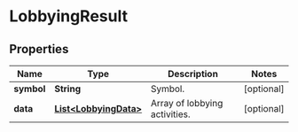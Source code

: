 

# LobbyingResult


## Properties

| Name | Type | Description | Notes |
|------------ | ------------- | ------------- | -------------|
|**symbol** | **String** | Symbol. |  [optional] |
|**data** | [**List&lt;LobbyingData&gt;**](LobbyingData.md) | Array of lobbying activities. |  [optional] |



